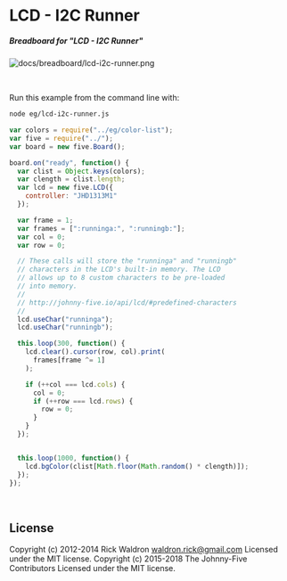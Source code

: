 <!--remove-start-->

# LCD - I2C Runner

<!--remove-end-->






##### Breadboard for "LCD - I2C Runner"



![docs/breadboard/lcd-i2c-runner.png](breadboard/lcd-i2c-runner.png)<br>

&nbsp;




Run this example from the command line with:
```bash
node eg/lcd-i2c-runner.js
```


```javascript
var colors = require("../eg/color-list");
var five = require("../");
var board = new five.Board();

board.on("ready", function() {
  var clist = Object.keys(colors);
  var clength = clist.length;
  var lcd = new five.LCD({
    controller: "JHD1313M1"
  });

  var frame = 1;
  var frames = [":runninga:", ":runningb:"];
  var col = 0;
  var row = 0;

  // These calls will store the "runninga" and "runningb"
  // characters in the LCD's built-in memory. The LCD
  // allows up to 8 custom characters to be pre-loaded
  // into memory.
  //
  // http://johnny-five.io/api/lcd/#predefined-characters
  //
  lcd.useChar("runninga");
  lcd.useChar("runningb");

  this.loop(300, function() {
    lcd.clear().cursor(row, col).print(
      frames[frame ^= 1]
    );

    if (++col === lcd.cols) {
      col = 0;
      if (++row === lcd.rows) {
        row = 0;
      }
    }
  });


  this.loop(1000, function() {
    lcd.bgColor(clist[Math.floor(Math.random() * clength)]);
  });
});

```








&nbsp;

<!--remove-start-->

## License
Copyright (c) 2012-2014 Rick Waldron <waldron.rick@gmail.com>
Licensed under the MIT license.
Copyright (c) 2015-2018 The Johnny-Five Contributors
Licensed under the MIT license.

<!--remove-end-->
